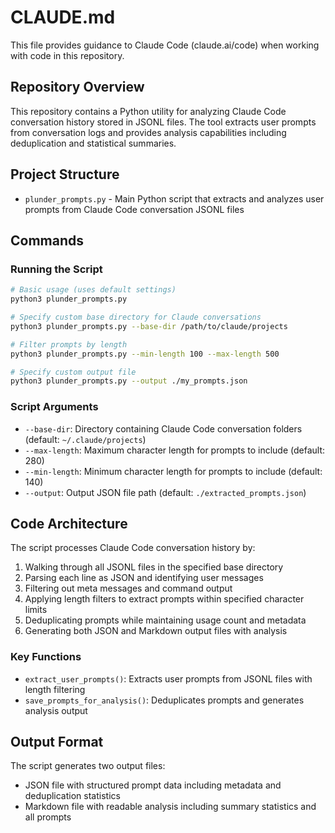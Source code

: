 # CLAUDE.md

This file provides guidance to Claude Code (claude.ai/code) when working with code in this repository.

## Repository Overview

This repository contains a Python utility for analyzing Claude Code conversation history stored in JSONL files. The tool extracts user prompts from conversation logs and provides analysis capabilities including deduplication and statistical summaries.

## Project Structure

- `plunder_prompts.py` - Main Python script that extracts and analyzes user prompts from Claude Code conversation JSONL files

## Commands

### Running the Script

```bash
# Basic usage (uses default settings)
python3 plunder_prompts.py

# Specify custom base directory for Claude conversations
python3 plunder_prompts.py --base-dir /path/to/claude/projects

# Filter prompts by length
python3 plunder_prompts.py --min-length 100 --max-length 500

# Specify custom output file
python3 plunder_prompts.py --output ./my_prompts.json
```

### Script Arguments

- `--base-dir`: Directory containing Claude Code conversation folders (default: `~/.claude/projects`)
- `--max-length`: Maximum character length for prompts to include (default: 280)
- `--min-length`: Minimum character length for prompts to include (default: 140)
- `--output`: Output JSON file path (default: `./extracted_prompts.json`)

## Code Architecture

The script processes Claude Code conversation history by:

1. Walking through all JSONL files in the specified base directory
2. Parsing each line as JSON and identifying user messages
3. Filtering out meta messages and command output
4. Applying length filters to extract prompts within specified character limits
5. Deduplicating prompts while maintaining usage count and metadata
6. Generating both JSON and Markdown output files with analysis

### Key Functions

- `extract_user_prompts()`: Extracts user prompts from JSONL files with length filtering
- `save_prompts_for_analysis()`: Deduplicates prompts and generates analysis output

## Output Format

The script generates two output files:
- JSON file with structured prompt data including metadata and deduplication statistics
- Markdown file with readable analysis including summary statistics and all prompts